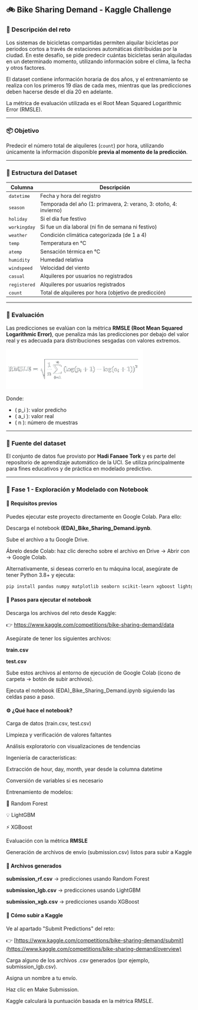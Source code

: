 ## 🚲 Bike Sharing Demand - Kaggle Challenge

### 📌 Descripción del reto
Los sistemas de bicicletas compartidas permiten alquilar bicicletas por periodos cortos a través de estaciones automáticas distribuidas por la ciudad. En este desafío, se pide predecir cuántas bicicletas serán alquiladas en un determinado momento, utilizando información sobre el clima, la fecha y otros factores.

El dataset contiene información horaria de dos años, y el entrenamiento se realiza con los primeros 19 días de cada mes, mientras que las predicciones deben hacerse desde el día 20 en adelante.

La métrica de evaluación utilizada es el Root Mean Squared Logarithmic Error (RMSLE).

---

### 📦 Objetivo

Predecir el número total de alquileres (`count`) por hora, utilizando únicamente la información disponible **previa al momento de la predicción**.

---

### 📁 Estructura del Dataset

| Columna      | Descripción |
|--------------|-------------|
| `datetime`   | Fecha y hora del registro |
| `season`     | Temporada del año (1: primavera, 2: verano, 3: otoño, 4: invierno) |
| `holiday`    | Si el día fue festivo |
| `workingday` | Si fue un día laboral (ni fin de semana ni festivo) |
| `weather`    | Condición climática categorizada (de 1 a 4) |
| `temp`       | Temperatura en °C |
| `atemp`      | Sensación térmica en °C |
| `humidity`   | Humedad relativa |
| `windspeed`  | Velocidad del viento |
| `casual`     | Alquileres por usuarios no registrados |
| `registered` | Alquileres por usuarios registrados |
| `count`      | Total de alquileres por hora (objetivo de predicción) |

---

### 🧪 Evaluación

Las predicciones se evalúan con la métrica **RMSLE (Root Mean Squared Logarithmic Error)**, que penaliza más las predicciones por debajo del valor real y es adecuada para distribuciones sesgadas con valores extremos.

![Captura de la formula RMSLE](RMSLE.png)

Donde:
- \( p_i \): valor predicho
- \( a_i \): valor real
- \( n \): número de muestras

---

### 🔗 Fuente del dataset

El conjunto de datos fue provisto por **Hadi Fanaee Tork** y es parte del repositorio de aprendizaje automático de la UCI. Se utiliza principalmente para fines educativos y de práctica en modelado predictivo.

---

### 🧪 Fase 1 - Exploración y Modelado con Notebook

#### 🔧 Requisitos previos

Puedes ejecutar este proyecto directamente en Google Colab. Para ello:

Descarga el notebook **(EDA)_Bike_Sharing_Demand.ipynb**.

Sube el archivo a tu Google Drive.

Ábrelo desde Colab: haz clic derecho sobre el archivo en Drive → Abrir con → Google Colab.

Alternativamente, si deseas correrlo en tu máquina local, asegúrate de tener Python 3.8+ y ejecuta:

```bash
pip install pandas numpy matplotlib seaborn scikit-learn xgboost lightgbm
```

#### 📝 Pasos para ejecutar el notebook

Descarga los archivos del reto desde Kaggle:

👉 https://www.kaggle.com/competitions/bike-sharing-demand/data

Asegúrate de tener los siguientes archivos:

**train.csv**

**test.csv**

Sube estos archivos al entorno de ejecución de Google Colab (ícono de carpeta → botón de subir archivos).

Ejecuta el notebook (EDA)_Bike_Sharing_Demand.ipynb siguiendo las celdas paso a paso.

#### ⚙️ ¿Qué hace el notebook?

Carga de datos (train.csv, test.csv)

Limpieza y verificación de valores faltantes

Análisis exploratorio con visualizaciones de tendencias

Ingeniería de características:

Extracción de hour, day, month, year desde la columna datetime

Conversión de variables si es necesario

Entrenamiento de modelos:

🎲 Random Forest 

💡 LightGBM 

⚡ XGBoost 

Evaluación con la métrica **RMSLE**

Generación de archivos de envío (submission.csv) listos para subir a Kaggle

#### 📂 Archivos generados
**submission_rf.csv** → predicciones usando Random Forest

**submission_lgb.csv** → predicciones usando LightGBM

**submission_xgb.csv** → predicciones usando XGBoost

#### 🚀 Cómo subir a Kaggle
Ve al apartado "Submit Predictions" del reto:

👉 [https://www.kaggle.com/competitions/bike-sharing-demand/submit](https://www.kaggle.com/competitions/bike-sharing-demand/overview)

Carga alguno de los archivos .csv generados (por ejemplo, submission_lgb.csv).

Asigna un nombre a tu envío.

Haz clic en Make Submission.

Kaggle calculará la puntuación basada en la métrica RMSLE.
